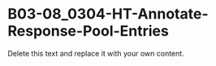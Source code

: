

# B03-08_0304-HT-Annotate-Response-Pool-Entries

Delete this text and replace it with your own content.
